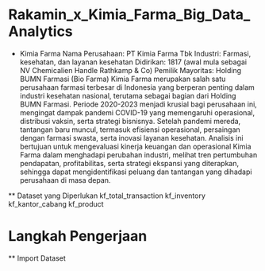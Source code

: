 # Rakamin_x_Kimia_Farma_Big_Data_Analytics

* Kimia Farma
Nama Perusahaan: PT Kimia Farma Tbk
Industri: Farmasi, kesehatan, dan layanan kesehatan
Didirikan: 1817 (awal mula sebagai NV Chemicalien Handle Rathkamp & Co)
Pemilik Mayoritas: Holding BUMN Farmasi (Bio Farma)
Kimia Farma merupakan salah satu perusahaan farmasi terbesar di Indonesia yang berperan penting dalam industri kesehatan nasional, terutama sebagai bagian dari Holding BUMN Farmasi. Periode 2020-2023 menjadi krusial bagi perusahaan ini, mengingat dampak pandemi COVID-19 yang memengaruhi operasional, distribusi vaksin, serta strategi bisnisnya. Setelah pandemi mereda, tantangan baru muncul, termasuk efisiensi operasional, persaingan dengan farmasi swasta, serta inovasi layanan kesehatan. Analisis ini bertujuan untuk mengevaluasi kinerja keuangan dan operasional Kimia Farma dalam menghadapi perubahan industri, melihat tren pertumbuhan pendapatan, profitabilitas, serta strategi ekspansi yang diterapkan, sehingga dapat mengidentifikasi peluang dan tantangan yang dihadapi perusahaan di masa depan.

** Dataset yang Diperlukan
kf_total_transaction
kf_inventory
kf_kantor_cabang
kf_product

# Langkah Pengerjaan

** Import Dataset
